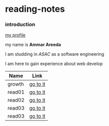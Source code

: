 # reading-notes

### introduction

[my profile](https://github.com/Ammar00Areeda)

my name is **Ammar Areeda**

I am studding in *ASAC* as a software engineering 

I am here to gain experience about web develop 

| Name | Link |
| --- | --- |
| growth | [go to it](https://ammar00areeda.github.io/reading-notes/growth) |
| read01| [go to it](https://ammar00areeda.github.io/reading-notes/read01) |
| read02| [go to it](https://ammar00areeda.github.io/reading-notes/read02) |
| read03| [go to it](https://ammar00areeda.github.io/reading-notes/read03) |
| read03| [go to it](https://ammar00areeda.github.io/reading-notes/read04) |
